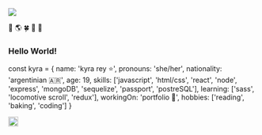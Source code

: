 
<!--
**kyrarey/kyrarey** is a ✨ _special_ ✨ repository because its `README.md` (this file) appears on your GitHub profile.

### Hi there 👋

Here are some ideas to get you started:

- 🔭 I’m currently working on ...
- 🌱 I’m currently learning ...
- 👯 I’m looking to collaborate on ...
- 🤔 I’m looking for help with ...
- 💬 Ask me about ...
- 📫 How to reach me: ...
- 😄 Pronouns: ...
- ⚡ Fun fact: ...
-->

<img src="[https://tenor.com/view/luana-caminando-pixel-art-girl-gif-17671021](https://tenor.com/view/luana-caminando-pixel-art-girl-gif-17671021)"/>

🌱  🌎  :four_leaf_clover:  🦜 🍐
### Hello World!

const kyra = {
name: 'kyra rey ⭐',
pronouns: 'she/her',
nationality: 'argentinian 🇦🇷',
age: 19,
skills: ['javascript', 'html/css', 'react', 'node', 'express', 'mongoDB', 'sequelize', 'passport', 'postreSQL'],
learning: ['sass', 'locomotive scroll', 'redux'],
workingOn: 'portfolio 🔭',
hobbies: ['reading', 'baking', 'coding']
}

<a href="https://www.linkedin.com/in/kyrarey/">
    <img height="20" src="https://cdn2.iconfinder.com/data/icons/social-icon-3/512/social_style_3_in-306.png"/>
</a>

